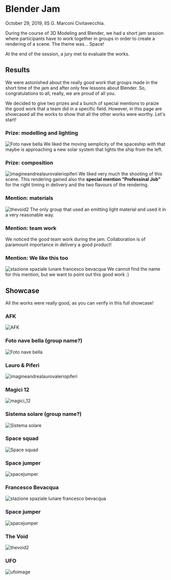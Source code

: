 # Blender Jam

October 29, 2019, IIS G. Marconi Civitavecchia.

During the course of 3D Modeling and Blender, we had a short jam session where participants have to work together in groups in order to create a rendering of a scene. The theme was... Space!

At the end of the session, a jury met to evaluate the works.

## Results
We were astonished about the really good work that groups made in the short time of the jam and after only few lessons about Blender. So, congratulations to all, really, we are proud of all you.

We decided to give two prizes and a bunch of special mentions to praize the good work that a team did in a specific field. However, in this page are showcased all the works to show that all the other works were worthy. Let's start!


### Prize: modelling and lighting
![Foto nave bella](delivery/fotonavebella.png)
We liked the moving semplicity of the spaceship with that maybe is approaching a new solar system that lights the ship from the left. 

### Prize: composition
![imagineandrealaurovaleriopiferi](delivery/imagineandrealaurovaleriopiferi.png)
We liked very much the shooting of this scene.  This rendering gained also the **special mention "Professinal Job"** for the right timing in delivery and the two flavours of the rendering.

### Mention: materials
![thevoid2](delivery/thevoid2.png)
The only group that used an emitting light material and used it in a very reasonable way.

### Mention: team work

We noticed the good team work during the jam. Collaboration is of paramount importance in delivery a good product!

### Mention: We like this too
![stazione spaziale lunare francesco bevacqua](delivery/stazionespazialelunarefrancescobevacqua.png)
We cannot find the name for this mention, but we want to point out this good work :)


## Showcase
All the works were really good, as you can verify in this full showcase!

### AFK
![AFK](delivery/afk.png)

### Foto nave bella (group name?)
![Foto nave bella](delivery/fotonavebella.png)

### Lauro & Piferi
![imagineandrealaurovaleriopiferi](delivery/imagineandrealaurovaleriopiferi.png)

### Magici 12
![magici_12](delivery/magici_12.png)

### Sistema solare (group name?)
![Sistema solare](delivery/sistemasolare.png)

### Space squad
![Space squad](delivery/spacesquad.png)

### Space jumper
![spacejumper](delivery/spacejumper.png)

### Francesco Bevacqua
![stazione spaziale lunare francesco bevacqua](delivery/stazionespazialelunarefrancescobevacqua.png)

### Space jumper
![spacejumper](delivery/spacejumper.png)

### The Void
![thevoid2](delivery/thevoid2.png)

### UFO
![ufoimage](delivery/ufoimage.png)







